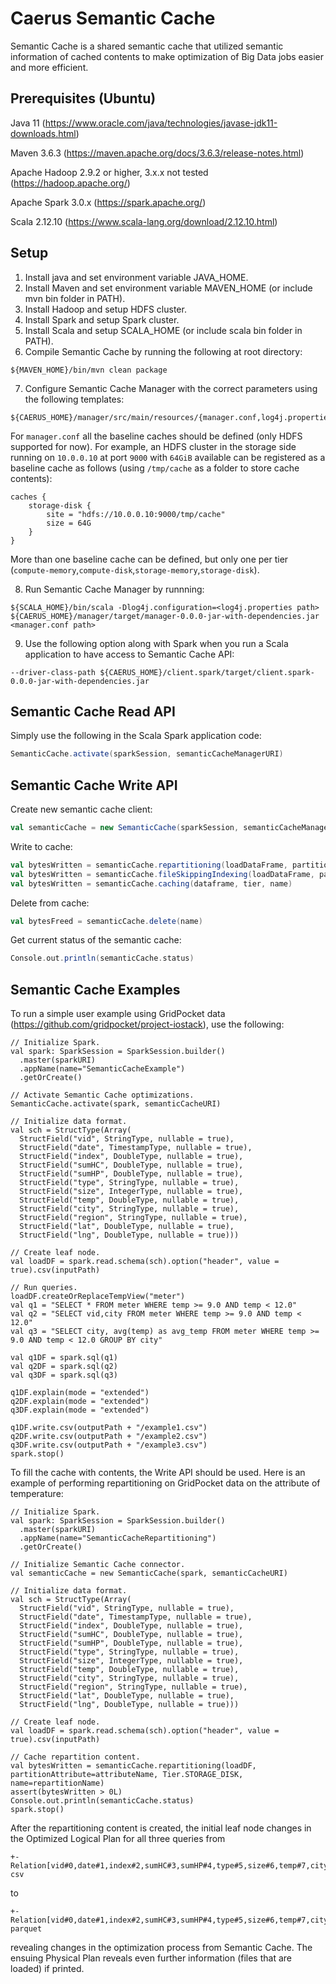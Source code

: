 # Caerus Semantic Cache
Semantic Cache is a shared semantic cache that utilized semantic information of cached contents to make optimization of Big Data jobs easier and more efficient.

## Prerequisites (Ubuntu)
Java 11 (https://www.oracle.com/java/technologies/javase-jdk11-downloads.html)

Maven 3.6.3 (https://maven.apache.org/docs/3.6.3/release-notes.html)

Apache Hadoop 2.9.2 or higher, 3.x.x not tested (https://hadoop.apache.org/)

Apache Spark 3.0.x (https://spark.apache.org/)

Scala 2.12.10 (https://www.scala-lang.org/download/2.12.10.html)

## Setup
1. Install java and set environment variable JAVA_HOME.
2. Install Maven and set environment variable MAVEN_HOME (or include mvn bin folder in PATH).
3. Install Hadoop and setup HDFS cluster.
4. Install Spark and setup Spark cluster.
5. Install Scala and setup SCALA_HOME (or include scala bin folder in PATH).
6. Compile Semantic Cache by running the following at root directory:
```
${MAVEN_HOME}/bin/mvn clean package
```
7. Configure Semantic Cache Manager with the correct parameters using the following templates:
```
${CAERUS_HOME}/manager/src/main/resources/{manager.conf,log4j.properties}.template
```
For `manager.conf` all the baseline caches should be defined (only HDFS supported for now). For example, an HDFS cluster in the storage side running on `10.0.0.10` at port `9000` with `64GiB` available can be registered as a baseline cache as follows (using `/tmp/cache` as a folder to store cache contents):
```
caches {
    storage-disk {
        site = "hdfs://10.0.0.10:9000/tmp/cache"
        size = 64G
    }
}
```
More than one baseline cache can be defined, but only one per tier (`compute-memory`,`compute-disk`,`storage-memory`,`storage-disk`). 

8. Run Semantic Cache Manager by runnning:
```
${SCALA_HOME}/bin/scala -Dlog4j.configuration=<log4j.properties path> ${CAERUS_HOME}/manager/target/manager-0.0.0-jar-with-dependencies.jar <manager.conf path>
```
9. Use the following option along with Spark when you run a Scala application to have access to Semantic Cache API:
```
--driver-class-path ${CAERUS_HOME}/client.spark/target/client.spark-0.0.0-jar-with-dependencies.jar
```

## Semantic Cache Read API
Simply use the following in the Scala Spark application code:
```scala
SemanticCache.activate(sparkSession, semanticCacheManagerURI)
```

## Semantic Cache Write API
Create new semantic cache client:
```scala
val semanticCache = new SemanticCache(sparkSession, semanticCacheManagerURI)
```

Write to cache:
```scala
val bytesWritten = semanticCache.repartitioning(loadDataFrame, partitionAttribute, tier, name)
val bytesWritten = semanticCache.fileSkippingIndexing(loadDataFrame, partitionAttribute, tier, name)
val bytesWritten = semanticCache.caching(dataframe, tier, name)
```

Delete from cache:
```scala
val bytesFreed = semanticCache.delete(name)
```

Get current status of the semantic cache:
```scala
Console.out.println(semanticCache.status)
```

## Semantic Cache Examples
To run a simple user example using GridPocket data (https://github.com/gridpocket/project-iostack), use the following:
```
// Initialize Spark.
val spark: SparkSession = SparkSession.builder()
  .master(sparkURI)
  .appName(name="SemanticCacheExample")
  .getOrCreate()

// Activate Semantic Cache optimizations.
SemanticCache.activate(spark, semanticCacheURI)

// Initialize data format.
val sch = StructType(Array(
  StructField("vid", StringType, nullable = true),
  StructField("date", TimestampType, nullable = true),
  StructField("index", DoubleType, nullable = true),
  StructField("sumHC", DoubleType, nullable = true),
  StructField("sumHP", DoubleType, nullable = true),
  StructField("type", StringType, nullable = true),
  StructField("size", IntegerType, nullable = true),
  StructField("temp", DoubleType, nullable = true),
  StructField("city", StringType, nullable = true),
  StructField("region", StringType, nullable = true),
  StructField("lat", DoubleType, nullable = true),
  StructField("lng", DoubleType, nullable = true)))

// Create leaf node.
val loadDF = spark.read.schema(sch).option("header", value = true).csv(inputPath)

// Run queries.
loadDF.createOrReplaceTempView("meter")
val q1 = "SELECT * FROM meter WHERE temp >= 9.0 AND temp < 12.0"
val q2 = "SELECT vid,city FROM meter WHERE temp >= 9.0 AND temp < 12.0"
val q3 = "SELECT city, avg(temp) as avg_temp FROM meter WHERE temp >= 9.0 AND temp < 12.0 GROUP BY city"

val q1DF = spark.sql(q1)
val q2DF = spark.sql(q2)
val q3DF = spark.sql(q3)

q1DF.explain(mode = "extended")
q2DF.explain(mode = "extended")
q3DF.explain(mode = "extended")

q1DF.write.csv(outputPath + "/example1.csv")
q2DF.write.csv(outputPath + "/example2.csv")
q3DF.write.csv(outputPath + "/example3.csv")
spark.stop()
```

To fill the cache with contents, the Write API should be used. Here is an example of performing repartitioning on GridPocket data on the attribute of temperature:
```
// Initialize Spark.
val spark: SparkSession = SparkSession.builder()
  .master(sparkURI)
  .appName(name="SemanticCacheRepartitioning")
  .getOrCreate()

// Initialize Semantic Cache connector.
val semanticCache = new SemanticCache(spark, semanticCacheURI)

// Initialize data format.
val sch = StructType(Array(
  StructField("vid", StringType, nullable = true),
  StructField("date", TimestampType, nullable = true),
  StructField("index", DoubleType, nullable = true),
  StructField("sumHC", DoubleType, nullable = true),
  StructField("sumHP", DoubleType, nullable = true),
  StructField("type", StringType, nullable = true),
  StructField("size", IntegerType, nullable = true),
  StructField("temp", DoubleType, nullable = true),
  StructField("city", StringType, nullable = true),
  StructField("region", StringType, nullable = true),
  StructField("lat", DoubleType, nullable = true),
  StructField("lng", DoubleType, nullable = true)))

// Create leaf node.
val loadDF = spark.read.schema(sch).option("header", value = true).csv(inputPath)

// Cache repartition content.
val bytesWritten = semanticCache.repartitioning(loadDF, partitionAttribute=attributeName, Tier.STORAGE_DISK, name=repartitionName)
assert(bytesWritten > 0L)
Console.out.println(semanticCache.status)
spark.stop()
```

After the repartitioning content is created, the initial leaf node changes in the Optimized Logical Plan for all three queries from
```
+- Relation[vid#0,date#1,index#2,sumHC#3,sumHP#4,type#5,size#6,temp#7,city#8,region#9,lat#10,lng#11] csv
```
to
```
+- Relation[vid#0,date#1,index#2,sumHC#3,sumHP#4,type#5,size#6,temp#7,city#8,region#9,lat#10,lng#11] parquet
```
revealing changes in the optimization process from Semantic Cache. The ensuing Physical Plan reveals even further information (files that are loaded) if printed.
